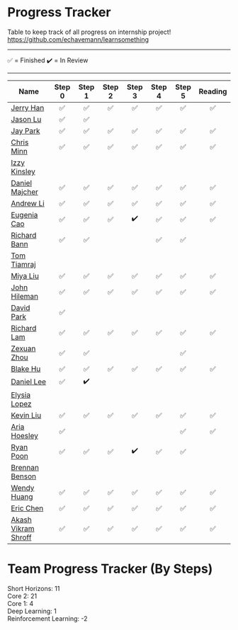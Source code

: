 # Progress Tracker

Table to keep track of all progress on internship project! <br />https://github.com/echavemann/learnsomething

---

✅ = Finished
✔️ = In Review

---

| Name                                                               | Step 0 | Step 1 | Step 2 | Step 3 | Step 4 | Step 5 | Reading |
| ------------------------------------------------------------------ | :----: | :----: | :----: | :----: | :----: | :----: | :-----: |
| [Jerry Han](https://github.com/jerry-hannn/nuft-training)          |✅|✅|✅|✅|✅|✅|✅|
| [Jason Lu](https://github.com/Jasonxlu/learnsomething)             |✅|✅||||
| [Jay Park](https://github.com/kyeoul/learnsomething)               |✅|✅|✅|✅|✅|✅|✅|
| [Chris Minn](https://github.com/minnce/shxiv)                      |✅|✅|✅|✅|✅|✅|✅|
| [Izzy Kinsley](https://github.com/IzzyHuang/learnsomething)        ||||||
| [Daniel Majcher](https://github.com/daniel-majcher/learnsomething) |✅|✅|✅|✅|✅|✅|✅|
| [Andrew Li](https://github.com/andrlime/learnsomething)            |✅|✅|✅|✅|✅|✅|✅|
| [Eugenia Cao](https://github.com/eugenia0804/learnsomething)       |✅|✅|✅|✔️|✅|✅|✅|
| [Richard Bann](https://github.com/drahc1R/learnsomething)          |✅|✅|||✅|✅|
| [Tom Tiamraj](https://github.com/JerayuT/learnsomething)           |||||||
| [Miya Liu](https://github.com/miyaliu627/learnsomething)           |✅|✅|✅|✅|✅|✅|✅|
| [John Hileman](https://github.com/jhileman07/learnsomething)       |✅|✅|✅|✅|✅|✅|✅
| [David Park](https://github.com/dpark4/learnsomething)             |✅||||||
| [Richard Lam](https://github.com/Lam-Richard/learnsomething)       |✅|✅|✅|✅|✅|✅|✅
| [Zexuan Zhou](https://github.com/HZZX0318/learnsomething)          |✅|✅||||✅|
| [Blake Hu](https://github.com/blake-hu/learnsomething)             |✅|✅|✅|✅|✅|✅|✅|
| [Daniel Lee](https://github.com/Dsl03/learnsomething/)             |✅|✔️|||||
| [Elysia Lopez](https://github.com/ElysiaLopez/learnsomething)      |||||||
| [Kevin Liu](https://github.com/kliu3638/learnsomething)            |✅|✅|✅|✅|✅|✅|✅|
| [Aria Hoesley](https://github.com/mochi26/learnsomething)          |✅|||||✅|✅|
| [Ryan Poon](https://github.com/ryanp8/learnsomething)              |✅|✅|✅|✔️|✅|✅|
| [Brennan Benson](https://github.com/brennanb2025/learnsomething)   |||||||
| [Wendy Huang](https://github.com/WendyHuang26/learnsomething)      |✅|✅|✅|✅|✅|✅|✅|
| [Eric Chen](https://github.com/10cirenehc/learnsomething)          |✅|✅|✅|✅|✅|✅|✅|
| [Akash Vikram Shroff](https://github.com/akashvshroff)             |✅|✅|✅|✅|✅|✅|✅|

# Team Progress Tracker (By Steps)

Short Horizons: 11  <br />
Core 2: 21  <br />
Core 1: 4  <br /> 
Deep Learning: 1  <br />
Reinforcement Learning: -2
